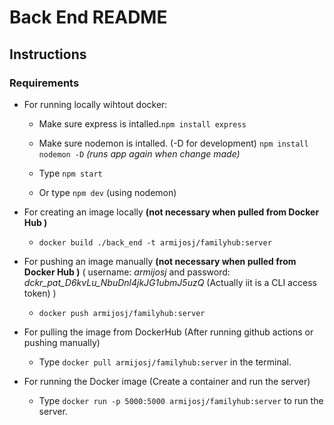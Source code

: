# Back End README

## Instructions

### Requirements

- For running locally wihtout docker:

    - Make sure express is intalled.```npm install express```

    - Make sure nodemon is intalled. (-D for development) ```npm install nodemon -D``` *(runs app again when change made)*

    - Type ```npm start```

    - Or type ```npm dev``` (using nodemon)


- For creating an image locally **(not necessary when pulled from Docker Hub )** 

    - ```docker build ./back_end -t armijosj/familyhub:server```

- For pushing an image manually **(not necessary when pulled from Docker Hub )** ( username: *armijosj* and password: *dckr_pat_D6kvLu_NbuDnl4jkJG1ubmJ5uzQ* (Actually iit is a CLI access token) )

    - ```docker push armijosj/familyhub:server```

- For pulling the image from DockerHub (After running github actions or pushing manually)

    - Type  ```docker pull armijosj/familyhub:server``` in the terminal.

- For running the Docker image (Create a container and run the server)

    - Type ```docker run -p 5000:5000 armijosj/familyhub:server``` to run the server.